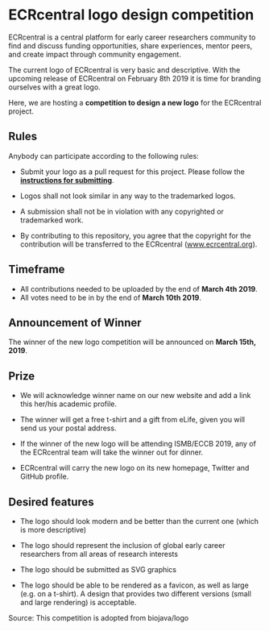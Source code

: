 # ECRcentral logo design competition

ECRcentral is a central platform for early career researchers community to find and discuss funding opportunities, share experiences, mentor peers, and create impact through community engagement.

The current logo of ECRcentral is very basic and descriptive. With the upcoming release of ECRcentral on February 8th 2019 it is time for branding ourselves with a great logo.

Here, we are hosting a **competition to design a new logo** for the ECRcentral project.


## Rules

Anybody can participate according to the following rules:

* Submit your logo as a pull request for this project. Please follow the **[instructions for submitting](submissions/README.md)**.

* Logos shall not look similar in any way to the trademarked logos.

* A submission shall not be in violation with any copyrighted or trademarked work.

* By contributing to this repository, you agree that the copyright for the contribution will be transferred to the ECRcentral (www.ecrcentral.org).


## Timeframe

- All contributions needed to be uploaded by the end of **March 4th 2019**.
- All votes need to be in by the end of **March 10th 2019**.

## Announcement of Winner

The winner of the new logo competition will be announced on **March 15th, 2019**.

## Prize

* We will acknowledge winner name on our new website and add a link this her/his academic profile.

* The winner will get a free t-shirt and a gift from eLife, given you will send us your postal address.

* If the winner of the new logo will be attending ISMB/ECCB 2019, any of the ECRcentral team will take the winner out for dinner.

* ECRcentral will carry the new logo on its new homepage, Twitter and GitHub profile.
 
## Desired features

 * The logo should look modern and be better than the current one (which is more descriptive)

 * The logo should represent the inclusion of global early career researchers from all areas of research interests
 
 * The logo should be submitted as SVG graphics 
 
 * The logo should be able to be rendered as a favicon, as well as large (e.g. on a t-shirt). A design that provides two different versions (small and large rendering) is acceptable.
 
Source: This competition is adopted from biojava/logo
